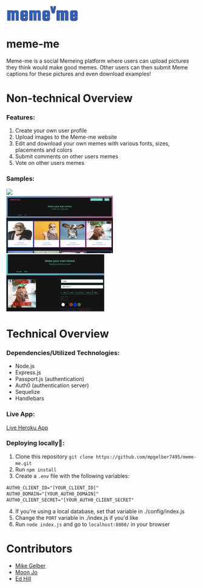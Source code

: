 <img src ="./public/img/mememe_tomorrow.gif" style="height:40px"/>

# meme-me

Meme-me is a social Memeing platform where users can upload pictures they think would make good memes. Other users can then submit Meme captions for these pictures and even download examples!

# Non-technical Overview

### Features:

1. Create your own user profile
2. Upload images to the Meme-me website
3. Edit and download your own memes with various fonts, sizes, placements and colors
4. Submit comments on other users memes
5. Vote on other users memes

### Samples:

<img src="./meme-demo.gif" /><br/>
<img src="./public/img/home-screen.png" style="height:150px;" />
<img src="./public/img/meme-editor.png" style="height:150px;" /> <br/>

# Technical Overview

### Dependencies/Utilized Technologies:

- Node.js
- Express.js
- Passport.js (authentication)
- Auth0 (authentication server)
- Sequelize
- Handlebars

### Live App:

[Live Heroku App](https://meme-me-app.herokuapp.com/)

### Deploying locally🚀:

1. Clone this repository `git clone https://github.com/mpgelber7495/meme-me.git`
2. Run `npm install`
3. Create a `.env` file with the following variables:

```
AUTH0_CLIENT_ID="[YOUR_CLIENT_ID]"
AUTH0_DOMAIN="[YOUR_AUTH0_DOMAIN]"
AUTH0_CLIENT_SECRET="[YOUR_AUTH0_CLIENT_SECRET"
```

4. If you're using a local database, set that variable in ./config/index.js
5. Change the `PORT` variable in ./index.js if you'd like
6. Run `node index.js` and go to `localhost:8080/` in your browser

# Contributors

- [Mike Gelber](https://github.com/mpgelber7495/)
- [Moon Jo](https://github.com/moon-mnny)
- [Ed Hill](https://github.com/edwardphill)
